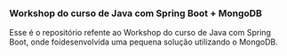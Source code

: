 ### Workshop do curso de Java com Spring Boot + MongoDB

Esse é o repositório refente ao Workshop do curso de Java com Spring Boot, onde foidesenvolvida uma pequena solução utilizando o MongoDB.
